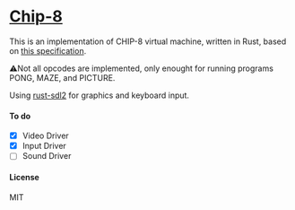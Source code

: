 # [Chip-8](https://en.wikipedia.org/wiki/CHIP-8)

This is an implementation of CHIP-8 virtual machine, written in Rust, based on [this specification](http://devernay.free.fr/hacks/chip8/C8TECH10.HTM).

⚠️Not all opcodes are implemented,  only enought for running  programs PONG, MAZE, and PICTURE.

Using [rust-sdl2](https://github.com/Rust-SDL2/rust-sdl2) for graphics and keyboard input.

#### To do

- [x] Video Driver
- [x] Input Driver
- [ ] Sound Driver

#### License
MIT
